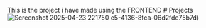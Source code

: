 This is the project i have made using the FRONTEND # Projects
![Screenshot 2025-04-23 221750](https://github.com/user-attachments/assets/9fdd9c16-2aa8-4917-a511-ece31792ab31)
e5-4136-8fca-06d2fde75b7d)
